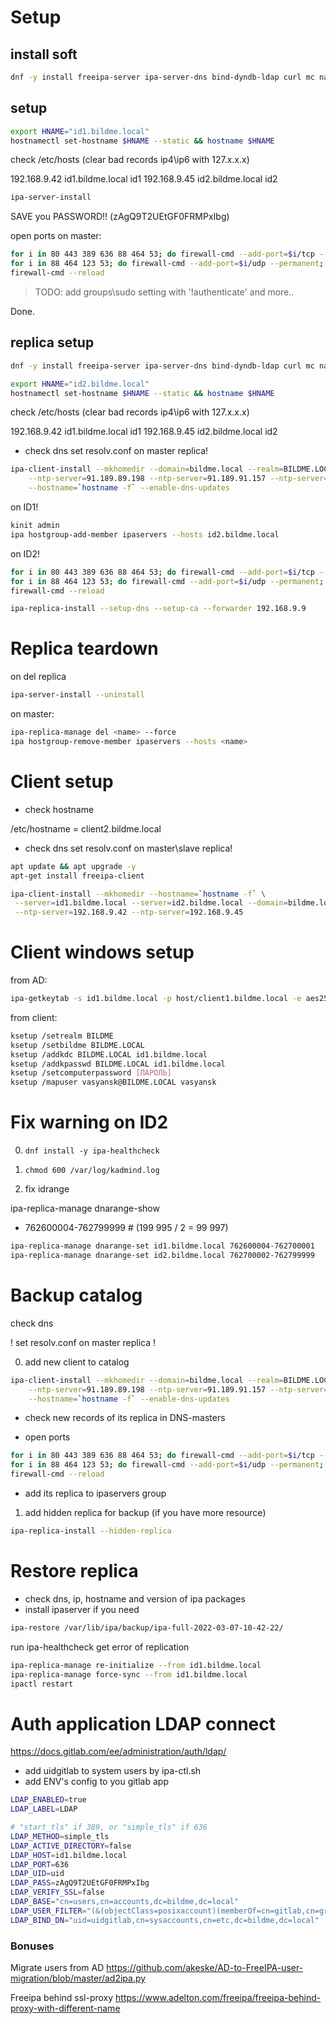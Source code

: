# Setup

## install soft

```bash
dnf -y install freeipa-server ipa-server-dns bind-dyndb-ldap curl mc nano htop
```

## setup

```bash
export HNAME="id1.bildme.local"
hostnamectl set-hostname $HNAME --static && hostname $HNAME
```

check /etc/hosts (clear bad records ip4\ip6 with 127.x.x.x)

192.168.9.42 id1.bildme.local id1
192.168.9.45 id2.bildme.local id2

```bash
ipa-server-install
```

SAVE you PASSWORD!! (zAgQ9T2UEtGF0FRMPxIbg)

open ports on master:
```bash
for i in 80 443 389 636 88 464 53; do firewall-cmd --add-port=$i/tcp --permanent; done
for i in 88 464 123 53; do firewall-cmd --add-port=$i/udp --permanent; done
firewall-cmd --reload
```

>TODO: add groups\sudo setting with '!authenticate' and more..

Done.

## replica setup

```bash
dnf -y install freeipa-server ipa-server-dns bind-dyndb-ldap curl mc nano htop

export HNAME="id2.bildme.local"
hostnamectl set-hostname $HNAME --static && hostname $HNAME
```

check /etc/hosts (clear bad records ip4\ip6 with 127.x.x.x)

192.168.9.42 id1.bildme.local id1
192.168.9.45 id2.bildme.local id2

- check dns
set resolv.conf on master replica!

```bash
ipa-client-install --mkhomedir --domain=bildme.local --realm=BILDME.LOCAL --server=id1.bildme.local \
	--ntp-server=91.189.89.198 --ntp-server=91.189.91.157 --ntp-server=91.189.89.199 \
	--hostname=`hostname -f` --enable-dns-updates
```

on ID1!
```bash
kinit admin
ipa hostgroup-add-member ipaservers --hosts id2.bildme.local
```

on ID2!
```bash
for i in 80 443 389 636 88 464 53; do firewall-cmd --add-port=$i/tcp --permanent; done
for i in 88 464 123 53; do firewall-cmd --add-port=$i/udp --permanent; done
firewall-cmd --reload

ipa-replica-install --setup-dns --setup-ca --forwarder 192.168.9.9
```

# Replica teardown

on del replica
```bash
ipa-server-install --uninstall
```

on master:
```bash
ipa-replica-manage del <name> --force
ipa hostgroup-remove-member ipaservers --hosts <name>
```

# Client setup

- check hostname

/etc/hostname = client2.bildme.local

- check dns
set resolv.conf on master\slave replica!

```bash
apt update && apt upgrade -y
apt-get install freeipa-client

ipa-client-install --mkhomedir --hostname=`hostname -f` \
 --server=id1.bildme.local --server=id2.bildme.local --domain=bildme.local --realm=BILDME.LOCAL \
 --ntp-server=192.168.9.42 --ntp-server=192.168.9.45
 ```

 # Client windows setup

 from AD:
 ```bash
 ipa-getkeytab -s id1.bildme.local -p host/client1.bildme.local -e aes256-cts,aes128-cts,des3-hmac-sha1,des-hmac-sha1,des-cbc-md5,des-cbc-crc -k krb5.keytab.windows -P
 ```

 from client:
```bash
ksetup /setrealm BILDME
ksetup /setbildme BILDME.LOCAL
ksetup /addkdc BILDME.LOCAL id1.bildme.local
ksetup /addkpasswd BILDME.LOCAL id1.bildme.local
ksetup /setcomputerpassword [ПАРОЛЬ]
ksetup /mapuser vasyansk@BILDME.LOCAL vasyansk
```


# Fix warning on ID2

0. `dnf install -y ipa-healthcheck`

1. `chmod 600 /var/log/kadmind.log`
2. fix idrange

ipa-replica-manage dnarange-show
- 762600004-762799999 # (199 995 / 2 = 99 997)

```bash
ipa-replica-manage dnarange-set id1.bildme.local 762600004-762700001
ipa-replica-manage dnarange-set id2.bildme.local 762700002-762799999
```

# Backup catalog

check dns

! set resolv.conf on master replica !

0. add new client to catalog
```bash
ipa-client-install --mkhomedir --domain=bildme.local --realm=BILDME.LOCAL --server=id1.bildme.local \
	--ntp-server=91.189.89.198 --ntp-server=91.189.91.157 --ntp-server=91.189.89.199 \
	--hostname=`hostname -f` --enable-dns-updates
```

- check new records of its replica in DNS-masters

- open ports
```bash
for i in 80 443 389 636 88 464 53; do firewall-cmd --add-port=$i/tcp --permanent; done
for i in 88 464 123 53; do firewall-cmd --add-port=$i/udp --permanent; done
firewall-cmd --reload
```

- add its replica to ipaservers group

1. add hidden replica for backup (if you have more resource)
```bash
ipa-replica-install --hidden-replica
```

# Restore replica

- check dns, ip, hostname and version of ipa packages
- install ipaserver if you need

```bash
ipa-restore /var/lib/ipa/backup/ipa-full-2022-03-07-10-42-22/
```

run ipa-healthcheck get error of replication

```bash
ipa-replica-manage re-initialize --from id1.bildme.local
ipa-replica-manage force-sync --from id1.bildme.local
ipactl restart
```

# Auth application LDAP connect

https://docs.gitlab.com/ee/administration/auth/ldap/

- add uidgitlab to system users by ipa-ctl.sh
- add ENV's config to you gitlab app

```bash
LDAP_ENABLED=true
LDAP_LABEL=LDAP

# "start_tls" if 389, or "simple_tls" if 636
LDAP_METHOD=simple_tls
LDAP_ACTIVE_DIRECTORY=false
LDAP_HOST=id1.bildme.local
LDAP_PORT=636
LDAP_UID=uid
LDAP_PASS=zAgQ9T2UEtGF0FRMPxIbg
LDAP_VERIFY_SSL=false
LDAP_BASE="cn=users,cn=accounts,dc=bildme,dc=local"
LDAP_USER_FILTER="(&(objectClass=posixaccount)(memberOf=cn=gitlab,cn=groups,cn=accounts,dc=bildme,dc=local))"
LDAP_BIND_DN="uid=uidgitlab,cn=sysaccounts,cn=etc,dc=bildme,dc=local"
```

### Bonuses
Migrate users from AD
https://github.com/akeske/AD-to-FreeIPA-user-migration/blob/master/ad2ipa.py

Freeipa behind ssl-proxy
https://www.adelton.com/freeipa/freeipa-behind-proxy-with-different-name
